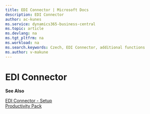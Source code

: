 ```yaml
---
title: EDI Connector | Microsoft Docs
description: EDI Connector
author: ac-kunes
ms.service: dynamics365-business-central
ms.topic: article
ms.devlang: na
ms.tgt_pltfrm: na
ms.workload: na
ms.search.keywords: Czech, EDI Connector, additional functions
ms.author: v-makune
---
```

# EDI Connector

**See Also**

[EDI Connector - Setup](ac-edi-connector-basic-setup.md)  
[Productivity Pack](ac-productivity-pack.md)